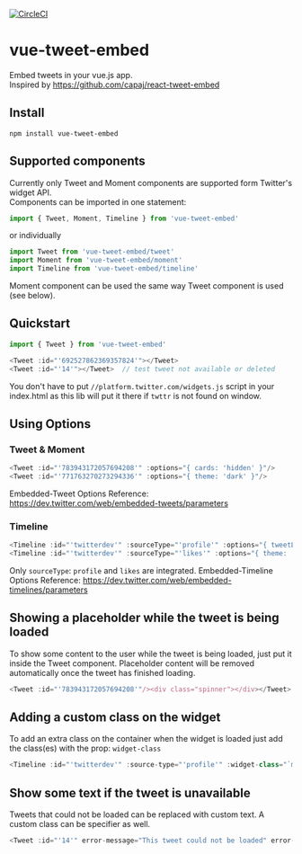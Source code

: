 [![CircleCI](https://circleci.com/gh/tonickkozlov/vue-tweet-embed.svg?style=svg)](https://circleci.com/gh/tonickkozlov/vue-tweet-embed)

# vue-tweet-embed

Embed tweets in your vue.js app.  
Inspired by https://github.com/capaj/react-tweet-embed

## Install
```
npm install vue-tweet-embed
```

## Supported components
Currently only Tweet and Moment components are supported form Twitter's widget API.  
Components can be imported in one statement:
```javascript
import { Tweet, Moment, Timeline } from 'vue-tweet-embed'
```
or individually
```javascript
import Tweet from 'vue-tweet-embed/tweet'
import Moment from 'vue-tweet-embed/moment'
import Timeline from 'vue-tweet-embed/timeline'
```

Moment component can be used the same way Tweet component is used (see below).
## Quickstart

```javascript
import { Tweet } from 'vue-tweet-embed'

<Tweet :id="'692527862369357824'"></Tweet>
<Tweet :id="'14'"></Tweet>	// test tweet not available or deleted
```

You don't have to put `//platform.twitter.com/widgets.js` script in your index.html as this lib will
put it there if `twttr` is not found on window.  


## Using Options


### Tweet & Moment

```javascript
<Tweet :id="'783943172057694208'" :options="{ cards: 'hidden' }"/>
<Tweet :id="'771763270273294336'" :options="{ theme: 'dark' }"/>
```

Embedded-Tweet Options Reference:
https://dev.twitter.com/web/embedded-tweets/parameters

### Timeline

```javascript
<Timeline :id="'twitterdev'" :sourceType="'profile'" :options="{ tweetLimit: '3' }"/>
<Timeline :id="'twitterdev'" :sourceType="'likes'" :options="{ theme: 'dark' }"/>
```

Only `sourceType`: `profile` and `likes` are integrated. Embedded-Timeline Options Reference:
https://dev.twitter.com/web/embedded-timelines/parameters


## Showing a placeholder while the tweet is being loaded

To show some content to the user while the tweet is being loaded, just put it inside the Tweet
component. Placeholder content will be removed automatically once the tweet has finished loading.

```javascript
<Tweet :id="'783943172057694208'"/><div class="spinner"></div></Tweet>
```

## Adding a custom class on the widget

To add an extra class on the container when the widget is loaded just add the class(es) with the prop: `widget-class`

```javascript
<Timeline :id="'twitterdev'" :source-type="'profile'" :widget-class="`mt-3 my-custom-class`"/></Timeline>
```

## Show some text if the tweet is unavailable

Tweets that could not be loaded can be replaced with custom text.
A custom class can be specifier as well.
```javascript
<Tweet :id="'14'" error-message="This tweet could not be loaded" error-message-class="tweet--not-found"></Tweet>
```
